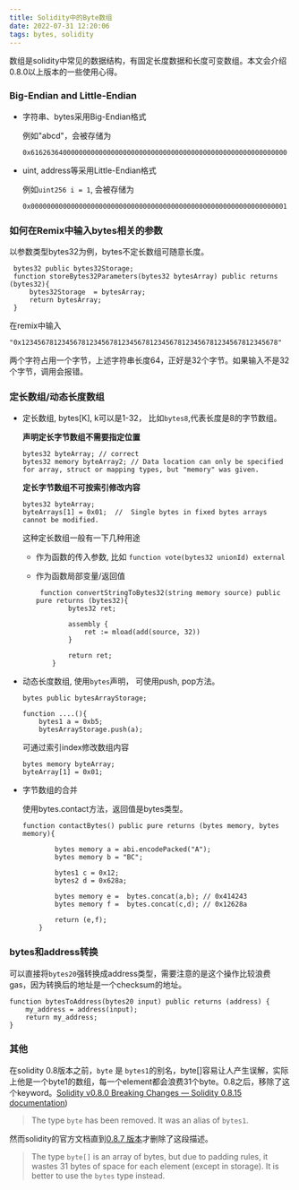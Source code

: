 ```yaml
---
title: Solidity中的Byte数组
date: 2022-07-31 12:20:06
tags: bytes, solidity
---
```


数组是solidity中常见的数据结构，有固定长度数据和长度可变数组。本文会介绍0.8.0以上版本的一些使用心得。

<!-- more -->

### Big-Endian and Little-Endian

* 字符串、bytes采用Big-Endian格式
  
  例如"abcd"，会被存储为
  
  ```
  0x6162636400000000000000000000000000000000000000000000000000000000
  ```
- uint, address等采用Little-Endian格式
  
  例如```uint256 i = 1```, 会被存储为
  
  ```
  0x0000000000000000000000000000000000000000000000000000000000000001
  ```

### 如何在Remix中输入bytes相关的参数

以参数类型bytes32为例，bytes不定长数组可随意长度。

```solidity
 bytes32 public bytes32Storage;
 function storeBytes32Parameters(bytes32 bytesArray) public returns (bytes32){
     bytes32Storage  = bytesArray;
     return bytesArray;
 }
```

在remix中输入

```
"0x1234567812345678123456781234567812345678123456781234567812345678"
```

两个字符占用一个字节，上述字符串长度64，正好是32个字节。如果输入不是32个字节，调用会报错。

### 定长数组/动态长度数组

* 定长数组, bytes[K], k可以是1-32， 比如``bytes8``,代表长度是8的字节数组。
  
  **声明定长字节数组不需要指定位置**
  
  ```solidity
  bytes32 byteArray; // correct
  bytes32 memory byteArray2; // Data location can only be specified for array, struct or mapping types, but "memory" was given.
  ```
  
  **定长字节数组不可按索引修改内容**
  
  ```solidity
  bytes32 byteArray;
  byteArrays[1] = 0x01;  //  Single bytes in fixed bytes arrays cannot be modified.
  ```
  
  这种定长数组一般有一下几种用途
  
  - 作为函数的传入参数, 比如 `function vote(bytes32 unionId) external`
  
  - 作为函数局部变量/返回值
    
    ```solidity
     function convertStringToBytes32(string memory source) public pure returns (bytes32){
            bytes32 ret;
    
            assembly {
                ret := mload(add(source, 32))
            }
    
            return ret;
        }
    ```

* 动态长度数组, 使用```bytes```声明， 可使用push, pop方法。
  
  ```solidity
  bytes public bytesArrayStorage;
  
  function ....(){
      bytes1 a = 0xb5; 
      bytesArrayStorage.push(a);
  ```
  
  可通过索引index修改数组内容
  
  ```solidity
  bytes memory byteArray;
  byteArray[1] = 0x01;
  ```
- 字节数组的合并
  
  使用bytes.contact方法，返回值是bytes类型。
  
  ```solidity
  function contactBytes() public pure returns (bytes memory, bytes memory){
  
          bytes memory a = abi.encodePacked("A");
          bytes memory b = "BC";
  
          bytes1 c = 0x12;
          bytes2 d = 0x628a;
  
          bytes memory e =  bytes.concat(a,b); // 0x414243
          bytes memory f =  bytes.concat(c,d); // 0x12628a
  
          return (e,f);
      }
  ```

### bytes和address转换

可以直接将``bytes20``强转换成address类型，需要注意的是这个操作比较浪费gas，因为转换后的地址是一个checksum的地址。

```solidity
function bytesToAddress(bytes20 input) public returns (address) {
    my_address = address(input);
    return my_address;
}
```

### 其他

在solidity 0.8版本之前，```byte``` 是 ```bytes1```的别名，byte[]容易让人产生误解，实际上他是一个byte1的数组，每一个element都会浪费31个byte。0.8之后，移除了这个keyword。[Solidity v0.8.0 Breaking Changes — Solidity 0.8.15 documentation](https://docs.soliditylang.org/en/v0.8.15/080-breaking-changes.html))

> The type `byte` has been removed. It was an alias of `bytes1`.

然而solidity的官方文档直到[0.8.7 版本](https://docs.soliditylang.org/en/v0.8.7/)才删除了这段描述。

> The type `byte[]` is an array of bytes, but due to padding rules, it wastes 31 bytes of space for each element (except in storage). It is better to use the `bytes` type instead.
